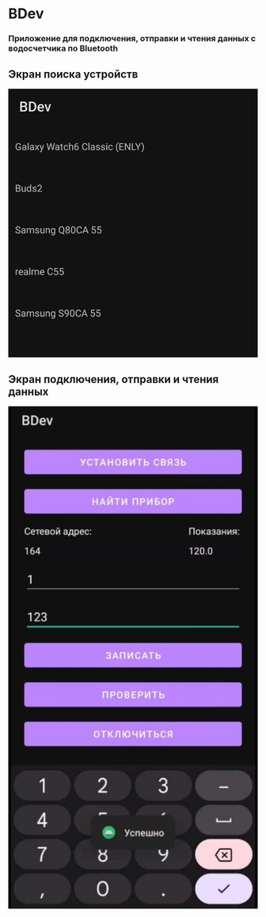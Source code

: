# BDev
### Приложение для подключения, отправки и чтения данных с водосчетчика по Bluetooth
## Экран поиска устройств
![Image alt](https://github.com/ibaevzz/BDev/blob/master/assets/findbd.jpg)
## Экран подключения, отправки и чтения данных
![Image alt](https://github.com/ibaevzz/BDev/blob/master/assets/connect.jpg)
